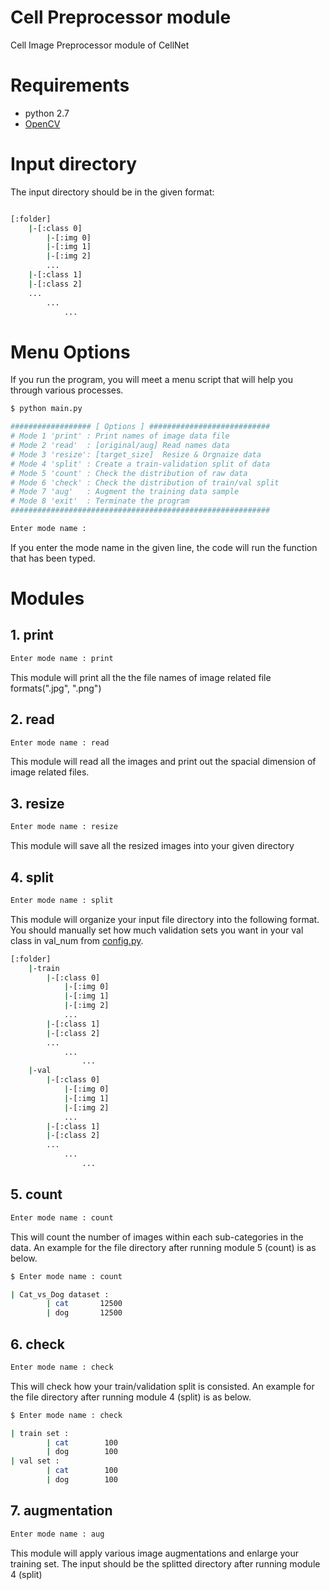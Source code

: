 Cell Preprocessor module
================================================================================================
Cell Image Preprocessor module of CellNet

# Requirements
- python 2.7
- [OpenCV](http://opencv-python-tutroals.readthedocs.io/en/latest/py_tutorials/py_gui/py_image_display/py_image_display.html)

# Input directory
The input directory should be in the given format:
```bash

[:folder]
    |-[:class 0]
        |-[:img 0]
        |-[:img 1]
        |-[:img 2]
        ...
    |-[:class 1]
    |-[:class 2]
    ...
        ...
            ...

```

# Menu Options
If you run the program, you will meet a menu script that will help you through various processes.

```bash
$ python main.py

################## [ Options ] ###########################
# Mode 1 'print' : Print names of image data file
# Mode 2 'read'  : [original/aug] Read names data
# Mode 3 'resize': [target_size]  Resize & Orgnaize data
# Mode 4 'split' : Create a train-validation split of data
# Mode 5 'count' : Check the distribution of raw data
# Mode 6 'check' : Check the distribution of train/val split
# Mode 7 'aug'   : Augment the training data sample
# Mode 8 'exit'  : Terminate the program
##########################################################

Enter mode name : 

```

If you enter the mode name in the given line, the code will run the function that has been typed.

# Modules

## 1. print
```bash
Enter mode name : print
```
This module will print all the the file names of image related file formats(".jpg", ".png")

## 2. read
```bash
Enter mode name : read
```
This module will read all the images and print out the spacial dimension of image related files.

## 3. resize
```bash
Enter mode name : resize
```
This module will save all the resized images into your given directory

## 4. split
```bash
Enter mode name : split
```
This module will organize your input file directory into the following format.
You should manually set how much validation sets you want in your val class in val_num from [config.py](./config.py).

```bash
[:folder]
    |-train
        |-[:class 0]
            |-[:img 0]
            |-[:img 1]
            |-[:img 2]
            ...
        |-[:class 1]
        |-[:class 2]
        ...
            ...
                ...
    |-val
        |-[:class 0]
            |-[:img 0]
            |-[:img 1]
            |-[:img 2]
            ...
        |-[:class 1]
        |-[:class 2]
        ...
            ...
                ...

```

## 5. count
```bash
Enter mode name : count
```
This will count the number of images within each sub-categories in the data.
An example for the file directory after running module 5 (count) is as below.
```bash
$ Enter mode name : count

| Cat_vs_Dog dataset : 
        | cat       12500
        | dog       12500
```

## 6. check
```bash
Enter mode name : check
```
This will check how your train/validation split is consisted.
An example for the file directory after running module 4 (split) is as below.
```bash
$ Enter mode name : check

| train set : 
        | cat        100
        | dog        100
| val set : 
        | cat        100
        | dog        100

```

## 7. augmentation
```bash
Enter mode name : aug
```
This module will apply various image augmentations and enlarge your training set.
The input should be the splitted directory after running module 4 (split)


